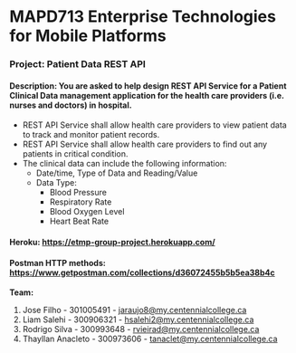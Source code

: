 # MAPD713 Enterprise Technologies for Mobile Platforms

### Project: Patient Data REST API ###
#### Description: You are asked to help design REST API Service for a Patient Clinical Data management application for the health care providers (i.e. nurses and doctors) in hospital. ####

- REST API Service shall allow health care providers to view patient data to track and monitor patient records.
- REST API Service shall allow health care providers to find out any patients in critical condition.
- The clinical data can include the following information: 
  - Date/time, Type of Data and Reading/Value
  - Data Type:
    - Blood Pressure
    - Respiratory Rate
    - Blood Oxygen Level
    - Heart Beat Rate
    
#### Heroku: https://etmp-group-project.herokuapp.com/ ####
#### Postman HTTP methods: https://www.getpostman.com/collections/d36072455b5b5ea38b4c ####
    
**Team:**
1. Jose Filho - 301005491 - jaraujo8@my.centennialcollege.ca
2. Liam Salehi - 300906321 - hsalehi2@my.centennialcollege.ca
3. Rodrigo Silva - 300993648 - rvieirad@my.centennialcollege.ca 
4. Thayllan Anacleto - 300973606 - tanaclet@my.centennialcollege.ca
